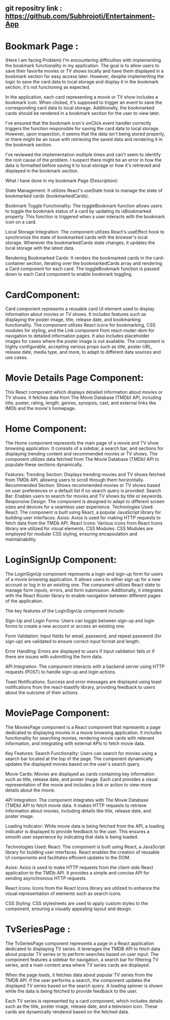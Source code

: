 ## git repositry link : https://github.com/Subhrojoti/Entertainment-App

# Bookmark Page :
(Here I am facing Problem)
I'm encountering difficulties with implementing the bookmark functionality in my application. The goal is to allow users to save their favorite movies or TV shows locally and have them displayed in a bookmark section for easy access later. However, despite implementing the logic to save the card data to local storage and display it in the bookmark section, it's not functioning as expected.

In the application, each card representing a movie or TV show includes a bookmark icon. When clicked, it's supposed to trigger an event to save the corresponding card data to local storage. Additionally, the bookmarked cards should be rendered in a bookmark section for the user to view later.

I've ensured that the bookmark icon's onClick event handler correctly triggers the function responsible for saving the card data to local storage. However, upon inspection, it seems that the data isn't being stored properly, or there might be an issue with retrieving the saved data and rendering it in the bookmark section.

I've reviewed the implementation multiple times and can't seem to identify the root cause of the problem. I suspect there might be an error in how the data is formatted before saving it to local storage or how it's retrieved and displayed in the bookmark section.

What i have done in my bookmark Page (Description):

State Management: It utilizes React's useState hook to manage the state of bookmarked cards (bookmarkedCards).

Bookmark Toggle Functionality: The toggleBookmark function allows users to toggle the bookmark status of a card by updating its isBookmarked property. This function is triggered when a user interacts with the bookmark icon on a card.

Local Storage Integration: The component utilizes React's useEffect hook to synchronize the state of bookmarked cards with the browser's local storage. Whenever the bookmarkedCards state changes, it updates the local storage with the latest data.

Rendering Bookmarked Cards: It renders the bookmarked cards in the card-container section, iterating over the bookmarkedCards array and rendering a Card component for each card. The toggleBookmark function is passed down to each Card component to enable bookmark toggling.

# CardComponent:

Card component represents a reusable card UI element used to display information about movies or TV shows. 
It includes features such as displaying the poster image, title, release date, and bookmarking functionality.
The component utilizes React icons for bookmarking, CSS modules for styling, and the Link component 
from react-router-dom for navigation to detailed information pages. It also includes placeholder images for 
cases where the poster image is not available. The component is highly configurable, accepting various props 
such as title, poster URL, release date, media type, and more, to adapt to different data sources and use cases.


# Movie Details Page Component:

This React component which displays detailed information about movies or TV shows. 
It fetches data from The Movie Database (TMDb) API, including title, poster, rating, length, genres, synopsis, 
cast, and external links like IMDb and the movie's homepage.


# Home Component:

The Home component represents the main page of a movie and TV show browsing application. 
It consists of a sidebar, a search bar, and sections for displaying trending content and recommended 
movies or TV shows. The component utilizes data fetched from The Movie Database (TMDb) API to populate
these sections dynamically.

Features:
Trending Section: Displays trending movies and TV shows fetched from TMDb API, allowing users to scroll through them horizontally.
Recommended Section: Shows recommended movies or TV shows based on user preferences or a default list if no search query is provided.
Search Bar: Enables users to search for movies and TV shows by title or keywords.
Responsive Design: The component is designed to adapt to different screen sizes and devices for a seamless user experience.
Technologies Used:
React: The component is built using React, a popular JavaScript library for building user interfaces.
Axios: Axios is used for making HTTP requests to fetch data from the TMDb API.
React Icons: Various icons from React Icons library are utilized for visual elements.
CSS Modules: CSS Modules are employed for modular CSS styling, ensuring encapsulation and maintainability.



# LoginSignUp Component:

The LoginSignUp component represents a login and sign-up form for users of a movie browsing application. 
It allows users to either sign up for a new account or log in to an existing one. 
The component utilizes React state to manage form inputs, errors, and form submission.
 Additionally, it integrates with the React Router library to enable navigation between different pages 
of the application.

The key features of the LoginSignUp component include:

Sign-Up and Login Forms: Users can toggle between sign-up and login forms to create a new account or access an existing one.

Form Validation: Input fields for email, password, and repeat password (for sign-up) are validated to ensure correct input format and length.

Error Handling: Errors are displayed to users if input validation fails or if there are issues with submitting the form data.

API Integration: The component interacts with a backend server using HTTP requests (POST) to handle sign-up and login actions.

Toast Notifications: Success and error messages are displayed using toast notifications from the react-toastify library, providing feedback to users about the outcome of their actions.

# MoviePage Component:

The MoviesPage component is a React component that represents a page dedicated to displaying movies
in a movie browsing application. It includes functionality for searching movies, rendering movie cards 
with relevant information, and integrating with external APIs to fetch movie data.

Key Features:
Search Functionality: Users can search for movies using a search bar located at the top of the page. 
The component dynamically updates the displayed movies based on the user's search query.

Movie Cards: Movies are displayed as cards containing key information such as title, release date, and poster image. Each card provides a visual representation of the movie and includes a link or action to view more details about the movie.

API Integration: The component integrates with The Movie Database (TMDb) API to fetch movie data. It makes HTTP requests to retrieve information about movies, including details like title, release date, and poster image.

Loading Indicator: While movie data is being fetched from the API, a loading indicator is displayed to provide feedback to the user. This ensures a smooth user experience by indicating that data is being loaded.

Technologies Used:
React: The component is built using React, a JavaScript library for building user interfaces. React enables the creation of reusable UI components and facilitates efficient updates to the DOM.

Axios: Axios is used to make HTTP requests from the client-side React application to the TMDb API. It provides a simple and concise API for sending asynchronous HTTP requests.

React Icons: Icons from the React Icons library are utilized to enhance the visual representation of elements such as search icons.

CSS Styling: CSS stylesheets are used to apply custom styles to the component, ensuring a visually appealing layout and design.



# TvSeriesPage :

The TvSeriesPage component represents a page in a React application dedicated to displaying TV series. 
It leverages the TMDB API to fetch data about popular TV series or to perform searches based on user input. 
The component features a sidebar for navigation, a search bar for filtering TV series, and a main content 
area where TV series cards are displayed.

When the page loads, it fetches data about popular TV series from the TMDB API. If the user performs a search, 
the component updates the displayed TV series based on the search query. A loading spinner is shown 
while the data is being fetched to provide feedback to the user.

Each TV series is represented by a card component, which includes details such as 
the title, poster image, release date, and a television icon. 
These cards are dynamically rendered based on the fetched data.


